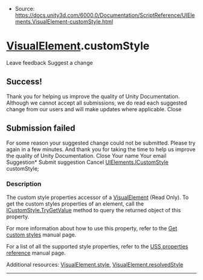* Source: https://docs.unity3d.com/6000.0/Documentation/ScriptReference/UIElements.VisualElement-customStyle.html

#  [VisualElement](https://docs.unity3d.com/6000.0/Documentation/ScriptReference/UIElements.VisualElement.html).customStyle
Leave feedback
Suggest a change
## Success!
Thank you for helping us improve the quality of Unity Documentation. Although we cannot accept all submissions, we do read each suggested change from our users and will make updates where applicable.
Close
## Submission failed
For some reason your suggested change could not be submitted. Please <a>try again</a> in a few minutes. And thank you for taking the time to help us improve the quality of Unity Documentation.
Close
Your name Your email Suggestion* Submit suggestion
Cancel
[UIElements.ICustomStyle](https://docs.unity3d.com/6000.0/Documentation/ScriptReference/UIElements.ICustomStyle.html) customStyle; 
### Description
The custom style properties accessor of a [VisualElement](https://docs.unity3d.com/6000.0/Documentation/ScriptReference/UIElements.VisualElement.html) (Read Only). 
To get the custom styles properties of an element, call the [ICustomStyle.TryGetValue](https://docs.unity3d.com/6000.0/Documentation/ScriptReference/UIElements.ICustomStyle.TryGetValue.html) method to query the returned object of this property.   
  
For more information about how to use this property, refer to the [Get custom styles](https://docs.unity3d.com/6000.0/Documentation/Manual/UIE-get-custom-styles.html) manual page.   
  
For a list of all the supported style properties, refer to the [USS properties reference](https://docs.unity3d.com/6000.0/Documentation/Manual/UIE-USS-Properties-Reference.html) manual page.   
  
Additional resources: [VisualElement.style](https://docs.unity3d.com/6000.0/Documentation/ScriptReference/UIElements.VisualElement-style.html), [VisualElement.resolvedStyle](https://docs.unity3d.com/6000.0/Documentation/ScriptReference/UIElements.VisualElement-resolvedStyle.html)
* * *
